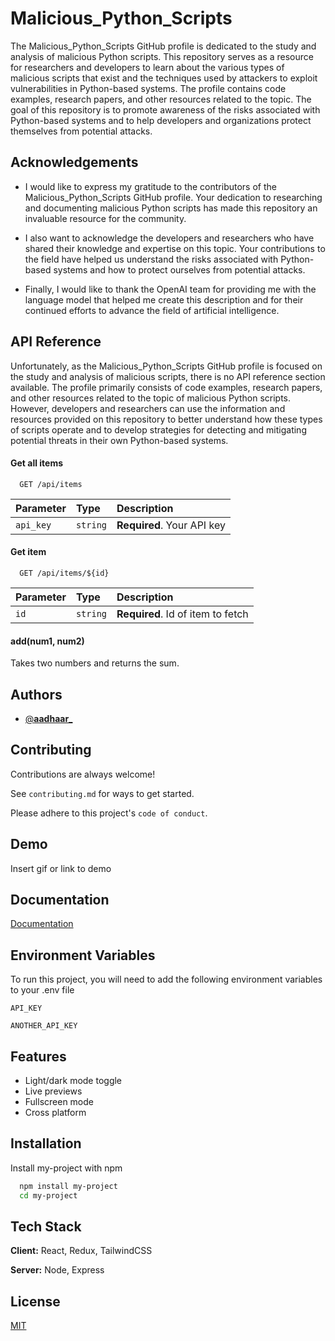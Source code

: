 
# Malicious_Python_Scripts

The Malicious_Python_Scripts GitHub profile is dedicated to the study and analysis of malicious Python scripts. This repository serves as a resource for researchers and developers to learn about the various types of malicious scripts that exist and the techniques used by attackers to exploit vulnerabilities in Python-based systems. The profile contains code examples, research papers, and other resources related to the topic. The goal of this repository is to promote awareness of the risks associated with Python-based systems and to help developers and organizations protect themselves from potential attacks.

## Acknowledgements

 - I would like to express my gratitude to the contributors of the Malicious_Python_Scripts GitHub profile. Your dedication to researching and documenting malicious Python scripts has made this repository an invaluable resource for the community.

 - I also want to acknowledge the developers and researchers who have shared their knowledge and expertise on this topic. Your contributions to the field have helped us understand the risks associated with Python-based systems and how to protect ourselves from potential attacks.

 - Finally, I would like to thank the OpenAI team for providing me with the language model that helped me create this description and for their continued efforts to advance the field of artificial intelligence.




## API Reference
Unfortunately, as the Malicious_Python_Scripts GitHub profile is focused on the study and analysis of malicious scripts, there is no API reference section available. The profile primarily consists of code examples, research papers, and other resources related to the topic of malicious Python scripts. However, developers and researchers can use the information and resources provided on this repository to better understand how these types of scripts operate and to develop strategies for detecting and mitigating potential threats in their own Python-based systems.



#### Get all items

```http
  GET /api/items
```

| Parameter | Type     | Description                |
| :-------- | :------- | :------------------------- |
| `api_key` | `string` | **Required**. Your API key |

#### Get item

```http
  GET /api/items/${id}
```

| Parameter | Type     | Description                       |
| :-------- | :------- | :-------------------------------- |
| `id`      | `string` | **Required**. Id of item to fetch |

#### add(num1, num2)

Takes two numbers and returns the sum.


## Authors

- [@__aadhaar___](https://www.instagram.com/_aadhaar__/)


## Contributing

Contributions are always welcome!

See `contributing.md` for ways to get started.

Please adhere to this project's `code of conduct`.


## Demo

Insert gif or link to demo


## Documentation

[Documentation](https://linktodocumentation)


## Environment Variables

To run this project, you will need to add the following environment variables to your .env file

`API_KEY`

`ANOTHER_API_KEY`


## Features

- Light/dark mode toggle
- Live previews
- Fullscreen mode
- Cross platform


## Installation

Install my-project with npm

```bash
  npm install my-project
  cd my-project
```
    
## Tech Stack

**Client:** React, Redux, TailwindCSS

**Server:** Node, Express


## License

[MIT](https://choosealicense.com/licenses/mit/)

